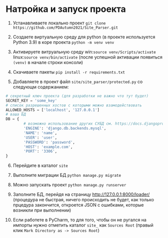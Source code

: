 # Натройка и запуск проекта

1. Устанавливаете локально проект `git clone https://github.com/PDAutumn2021/Site_Parser.git`

2. Создаете виртуальную среду для python (в проекте используется Python 3.9) в коре проекта `python -m venv venv`

3. Активируете витруальную среду win:`source venv/Scripts/activate` linux:`source venv/bin/activate` (после успешной активации появиться `(venv)` в начале строки консоли)

4. Скачиваете пакеты `pip install -r requirements.txt`

5. Добавляете в проект файл `site/site_parser/protected.py` со следующм содержанием:
```python
# секретный ключ проекта (для разработки не важно что тут будет)
SECRET_KEY = 'some_key'
# список разрешенных хостов с которыми можно взамодействовать
ALLOWED_HOSTS = ['localhost', '127.0.0.1']
# ваша БД
DB = {
        # возможно использование других СУБД см. https://docs.djangoproject.com/en/3.2/ref/settings/#engine
        'ENGINE': 'django.db.backends.mysql',
        'NAME': 'name',
        'USER': 'user',
        'PASSWORD': 'password',
        'HOST': 'example.com',
        'PORT': '3306',
}
```

6. Перейдите в каталог `site`

7. Выполните миграции БД `python manage.py migrate`

8. Можно запускать проект `python manage.py runserver`

9. Заполните БД, перейдя на страницу http://127.0.0.1:8000/loader/ (процедура не быстрая, ничего происходить не будет, как только прцедура закончится, откроется JSON с ошибками, которые возникли при выполнении)

10. Если работете в PyCharm, то для того, чтобы он не ругался на импорты нужно отметить каталог `site_` как `Sources Root` (правый клик `Mark Directory as -> Sources Root`) 